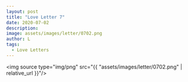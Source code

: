 ```yaml
---
layout: post
title: "Love Letter 7"
date: 2020-07-02
description:
image: assets/images/letter/0702.png
author: L
tags:
  - Love Letters
---
```



<img source type="img/png" src="{{ "assets/images/letter/0702.png" | relative_url }}"/>
